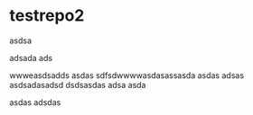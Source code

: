 # testrepo2

asdsa

adsada
ads

wwweasdsadds
asdas
sdfsdwwwwasdasassasda
asdas
adsas
asdsadasadsd
dsdsasdas
adsa
asda

asdas
adsdas
